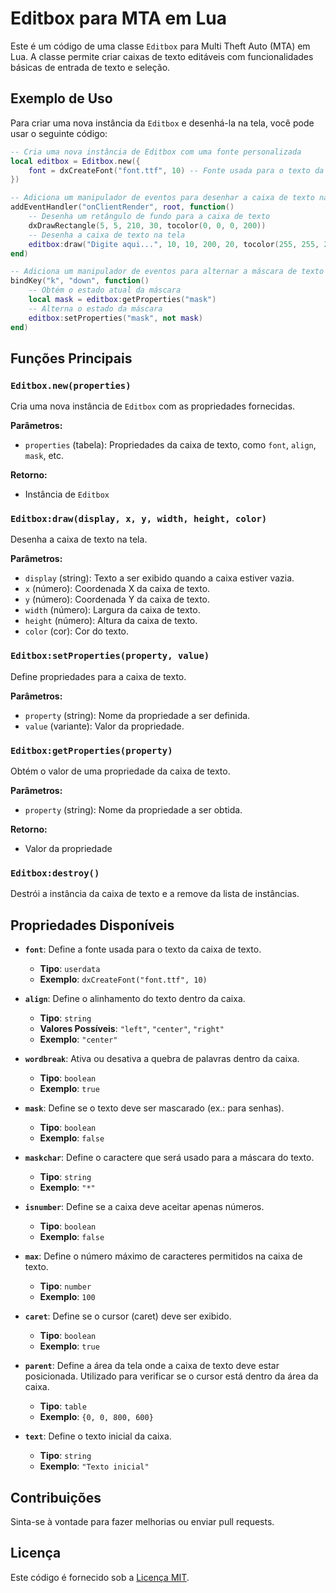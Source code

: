 # Editbox para MTA em Lua

Este é um código de uma classe `Editbox` para Multi Theft Auto (MTA) em Lua. A classe permite criar caixas de texto editáveis com funcionalidades básicas de entrada de texto e seleção.

## Exemplo de Uso

Para criar uma nova instância da `Editbox` e desenhá-la na tela, você pode usar o seguinte código:
```lua
-- Cria uma nova instância de Editbox com uma fonte personalizada
local editbox = Editbox.new({
    font = dxCreateFont("font.ttf", 10) -- Fonte usada para o texto da caixa
})

-- Adiciona um manipulador de eventos para desenhar a caixa de texto na tela
addEventHandler("onClientRender", root, function()
    -- Desenha um retângulo de fundo para a caixa de texto
    dxDrawRectangle(5, 5, 210, 30, tocolor(0, 0, 0, 200))
    -- Desenha a caixa de texto na tela
    editbox:draw("Digite aqui...", 10, 10, 200, 20, tocolor(255, 255, 255))
end)

-- Adiciona um manipulador de eventos para alternar a máscara de texto com a tecla 'k'
bindKey("k", "down", function()
    -- Obtém o estado atual da máscara
    local mask = editbox:getProperties("mask")
    -- Alterna o estado da máscara
    editbox:setProperties("mask", not mask)
end)
```

## Funções Principais

### `Editbox.new(properties)`

Cria uma nova instância de `Editbox` com as propriedades fornecidas.

**Parâmetros:**
- `properties` (tabela): Propriedades da caixa de texto, como `font`, `align`, `mask`, etc.

**Retorno:**
- Instância de `Editbox`

### `Editbox:draw(display, x, y, width, height, color)`

Desenha a caixa de texto na tela.

**Parâmetros:**
- `display` (string): Texto a ser exibido quando a caixa estiver vazia.
- `x` (número): Coordenada X da caixa de texto.
- `y` (número): Coordenada Y da caixa de texto.
- `width` (número): Largura da caixa de texto.
- `height` (número): Altura da caixa de texto.
- `color` (cor): Cor do texto.

### `Editbox:setProperties(property, value)`

Define propriedades para a caixa de texto.

**Parâmetros:**
- `property` (string): Nome da propriedade a ser definida.
- `value` (variante): Valor da propriedade.

### `Editbox:getProperties(property)`

Obtém o valor de uma propriedade da caixa de texto.

**Parâmetros:**
- `property` (string): Nome da propriedade a ser obtida.

**Retorno:**
- Valor da propriedade

### `Editbox:destroy()`

Destrói a instância da caixa de texto e a remove da lista de instâncias.

## Propriedades Disponíveis

- **`font`**: Define a fonte usada para o texto da caixa de texto.
  - **Tipo**: `userdata`
  - **Exemplo**: `dxCreateFont("font.ttf", 10)`

- **`align`**: Define o alinhamento do texto dentro da caixa.
  - **Tipo**: `string`
  - **Valores Possíveis**: `"left"`, `"center"`, `"right"`
  - **Exemplo**: `"center"`

- **`wordbreak`**: Ativa ou desativa a quebra de palavras dentro da caixa.
  - **Tipo**: `boolean`
  - **Exemplo**: `true`

- **`mask`**: Define se o texto deve ser mascarado (ex.: para senhas).
  - **Tipo**: `boolean`
  - **Exemplo**: `false`

- **`maskchar`**: Define o caractere que será usado para a máscara do texto.
  - **Tipo**: `string`
  - **Exemplo**: `"*"`

- **`isnumber`**: Define se a caixa deve aceitar apenas números.
  - **Tipo**: `boolean`
  - **Exemplo**: `false`

- **`max`**: Define o número máximo de caracteres permitidos na caixa de texto.
  - **Tipo**: `number`
  - **Exemplo**: `100`

- **`caret`**: Define se o cursor (caret) deve ser exibido.
  - **Tipo**: `boolean`
  - **Exemplo**: `true`

- **`parent`**: Define a área da tela onde a caixa de texto deve estar posicionada. Utilizado para verificar se o cursor está dentro da área da caixa.
  - **Tipo**: `table`
  - **Exemplo**: `{0, 0, 800, 600}`

- **`text`**: Define o texto inicial da caixa.
  - **Tipo**: `string`
  - **Exemplo**: `"Texto inicial"`


## Contribuições

Sinta-se à vontade para fazer melhorias ou enviar pull requests. 

## Licença

Este código é fornecido sob a [Licença MIT](LICENSE).
